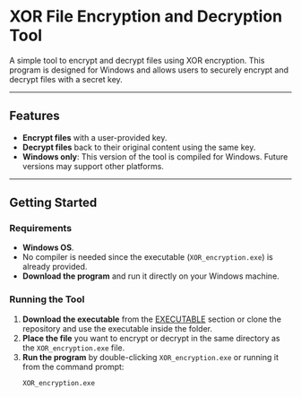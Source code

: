 # XOR File Encryption and Decryption Tool

A simple tool to encrypt and decrypt files using XOR encryption. This program is designed for Windows and allows users to securely encrypt and decrypt files with a secret key.

---

## Features
- **Encrypt files** with a user-provided key.
- **Decrypt files** back to their original content using the same key.
- **Windows only**: This version of the tool is compiled for Windows. Future versions may support other platforms.

---

## Getting Started

### Requirements
- **Windows OS**.
- No compiler is needed since the executable (`XOR_encryption.exe`) is already provided.
- **Download the program** and run it directly on your Windows machine.

### Running the Tool
1. **Download the executable** from the [EXECUTABLE](https://github.com/CosmicViraj/XOR-File-Encryption/tree/main/.EXECUTABLE%20 ) section or clone the repository and use the executable inside the folder.
2. **Place the file** you want to encrypt or decrypt in the same directory as the `XOR_encryption.exe` file.
3. **Run the program** by double-clicking `XOR_encryption.exe` or running it from the command prompt:
   ```bash
   XOR_encryption.exe
